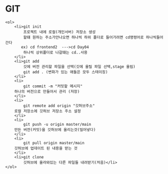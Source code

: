 # GIT


    <ol>
        <li>git init
            프로젝트 내에 로컬(개인서버) 저장소 생성
            할떄 원하는 주소가안나오면 하나씩 하위 폴더로 들어가려면 cd명령어로 하나씩들어간다
           ex) cd frontend2  --->cd Day04
            하나씩 상위폴더로 나갈떄는 cd..사용
        </li>
        <li>git add
            깃에 버전 관리할 파일을 선택(깃에 올릴 파일 선택,stage 올림)
            git add . (변화가 있는 애들은 모두 스테이징)
        </li>
        <li>
            git commit -m "커밋할 메시지"
        하나의 버전으로 만들어서 관리 (저장)
        </li>
        <li>
            git remote add origin "깃허브주소"
        로컬 저장소에 깃허브 저장소 주소 설정
        </li>
        <li>
            git push -u origin master/main
        만든 버전(커밋)을 깃허브에 올리는것(밀어넣다)
        </li>
        <li>
            git pull origin master/main
        깃허브에 업데이트 된 내용을 받는 것
        </li>
        <li>git clone
            깃허브에 올라와있는 다른 파일들 내려받기(처음)</li>
    </ol>
